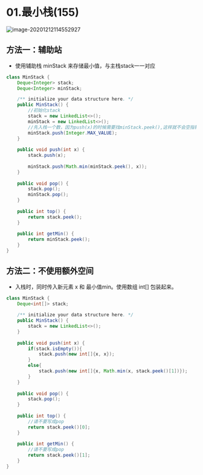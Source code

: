 # 01.最小栈(155)

![image-20201212114552927](https://raw.githubusercontent.com/TWDH/Leetcode-From-Zero/pictures/img/image-20201212114552927.png)

## 方法一：辅助站

* 使用辅助栈 minStack 来存储最小值，与主栈stack一一对应

```java
class MinStack {
    Deque<Integer> stack;
    Deque<Integer> minStack;

    /** initialize your data structure here. */
    public MinStack() {
        //初始化stack
        stack = new LinkedList<>();
        minStack = new LinkedList<>();
        //先入栈一个数，因为push(x)的时候需要找minStack.peek(),这样就不会空指针异常
        minStack.push(Integer.MAX_VALUE);
    }
    
    public void push(int x) {
        stack.push(x);
        
        minStack.push(Math.min(minStack.peek(), x));
    }
    
    public void pop() {
        stack.pop();
        minStack.pop();
    }
    
    public int top() {
        return stack.peek();
    }
    
    public int getMin() {
        return minStack.peek();
    }
}
```

## 方法二：不使用额外空间

* 入栈时，同时传入新元素 x 和 最小值min。使用数组 int[] 包装起来。

```java
class MinStack {
    Deque<int[]> stack;
    
    /** initialize your data structure here. */
    public MinStack() {
        stack = new LinkedList<>();
    }
    
    public void push(int x) {
        if(stack.isEmpty()){
            stack.push(new int[]{x, x});
        }
        else{
            stack.push(new int[]{x, Math.min(x, stack.peek()[1])}); 
        }
    }
    
    public void pop() {
        stack.pop();
    }
    
    public int top() {
        //请不要写成pop
        return stack.peek()[0];
    }
    
    public int getMin() {
        //请不要写成pop
        return stack.peek()[1];
    }
}
```

